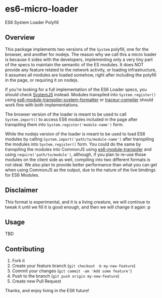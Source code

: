 es6-micro-loader
================

ES6 System Loader Polyfill

## Overview

This package implements two versions of the `System` polyfill, one for the browser, and another for nodejs. The reason why we call this a micro loader is because it sides with the developers, implementing only a very tiny part of the specs to maintain the semantic of the ES modules. It does NOT provide any feature related to the network activity, or loading infrastructure, it assumes all modules are loaded somehow, right after including the polyfill in the page, or requiring it on nodejs.

If you're looking for a full implementation of the ES6 Loader specs, you should check [SystemJS][] instead. Modules transpiled into `System.register()` using [es6-module-transpiler-system-formatter][] or [traceur-compiler][] should work fine with both implementations.

The browser version of the loader is meant to be used to call `System.import()` to access ES6 modules included in the page after transpiling them into `System.register('module-name')` form.

While the nodejs version of the loader is meant to be used to load ES6 modules by calling `System.import('path/to/module-name')` after transpiling the modules into `System.register()` form. You could do the same by transpiling the modules into CommonJS using [es6-module-transpiler][] and using `require('path/to/module')`, although, if you plan to re-use those modules on the client side as well, compiling into two different formats is not ideal. We also plan to provide better performance than what you can get when using CommonJS as the output, due to the nature of the live bindings for ES6 Modules.

[es6-module-transpiler-system-formatter]: https://github.com/caridy/es6-module-transpiler-system-formatter
[SystemJS]: https://github.com/systemjs/systemjs
[es6-module-transpiler]: https://github.com/square/es6-module-transpiler
[traceur-compiler]: https://github.com/google/traceur-compiler

## Disclaimer

This format is experimental, and it is a living creature, we will continue to tweak it until we fill it is good enough, and then we will change it again :p

## Usage

TBD

## Contributing

1. Fork it
2. Create your feature branch (`git checkout -b my-new-feature`)
3. Commit your changes (`git commit -am 'Add some feature'`)
4. Push to the branch (`git push origin my-new-feature`)
5. Create new Pull Request

Thanks, and enjoy living in the ES6 future!
